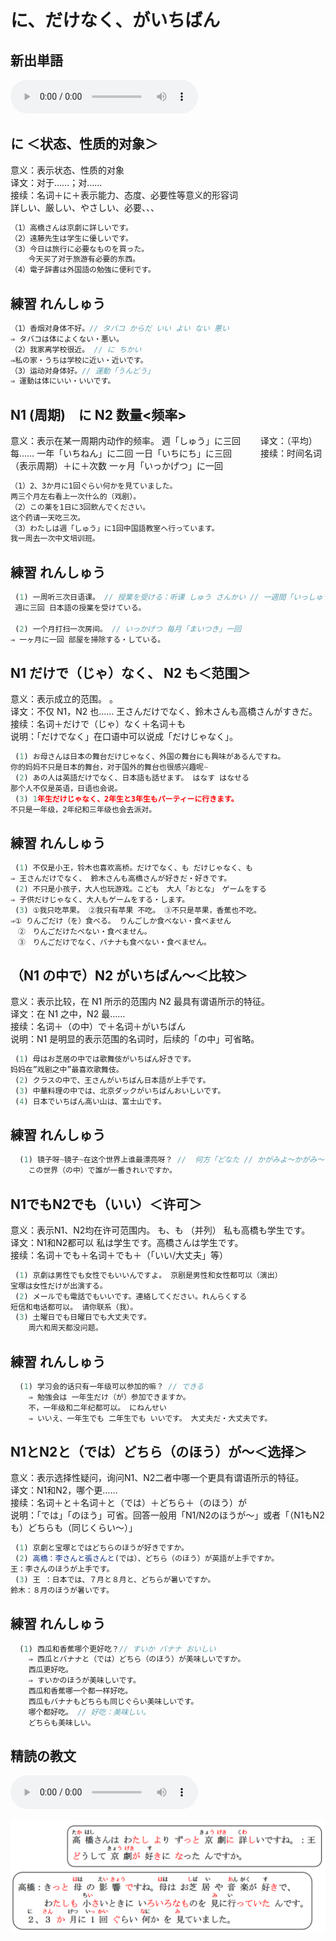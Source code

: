 # に、だけなく、がいちばん

## 新出単語
<vue-plyr>
  <audio controls crossorigin playsinline autoplay loop>
    <source src="../audio/11-2-たんご.mp3" type="audio/mp3" />
  </audio>
 </vue-plyr>
 
## に ＜状态、性质的对象＞

意义：表示状态、性质的对象  
译文：对于……；对……  
接续：名词＋に＋表示能力、态度、必要性等意义的形容词  
詳しい、厳しい、やさしい、必要、、、

```ts
（1）高橋さんは京劇に詳しいです。
（2）遠藤先生は学生に優しいです。
（3）今日は旅行に必要なものを買った。
    今天买了对于旅游有必要的东西。
（4）電子辞書は外国語の勉強に便利です。
```

## 練習 れんしゅう

```ts
（1）香烟对身体不好。// タバコ からだ いい よい ない 悪い
⇒ タバコは体によくない・悪い。
（2）我家离学校很近。 // に ちかい
⇒私の家・うちは学校に近い・近いです。
（3）运动对身体好。// 運動「うんどう」
⇒ 運動は体にいい・いいです。
```

## N1 (周期)　に N2 数量<频率>

意义：表示在某一周期内动作的频率。 週「しゅう」に三回　　
译文：（平均）每…… 一年「いちねん」に二回 一日「いちにち」に三回　　　
接续：时间名词（表示周期）＋に＋次数 一ヶ月「いっかげつ」に一回

```ts
（1）2、3か月に1回ぐらい何かを見ていました。
两三个月左右看上一次什么的（戏剧）。
（2）この薬を1日に3回飲んでください。
这个药请一天吃三次。
（3）わたしは週「しゅう」に1回中国語教室へ行っています。
我一周去一次中文培训班。

```

## 練習 れんしゅう

```ts
 (1) 一周听三次日语课。 // 授業を受ける：听课 しゅう さんかい // 一週間「いっしゅうかん」に三回 一周三次
 週に三回 日本語の授業を受けている。

 (2) 一个月打扫一次房间。 // いっかげつ 毎月「まいつき」一回
⇒ 一ヶ月に一回 部屋を掃除する・している。
```

## N1 だけで（じゃ）なく、 N2 も＜范围＞

意义：表示成立的范围。 。  
译文：不仅 N1，N2 也…… 王さんだけでなく、鈴木さんも高橋さんがすきだ。  
接续：名词＋だけで（じゃ）なく＋名词＋も  
说明：「だけでなく」在口语中可以说成「だけじゃなく」。

```ts
 (1) お母さんは日本の舞台だけじゃなく、外国の舞台にも興味があるんですね。
你的妈妈不只是日本的舞台，对于国外的舞台也很感兴趣呢~
 (2) あの人は英語だけでなく、日本語も話せます。 はなす はなせる
那个人不仅是英语，日语也会说。
 (3) 1年生だけじゃなく、2年生と3年生もパーティーに行きます。
不只是一年级，2年纪和三年级也会去派对。
```

## 練習 れんしゅう

```ts
 (1) 不仅是小王，铃木也喜欢高桥。だけでなく、も だけじゃなく、も
⇒ 王さんだけでなく、 鈴木さんも高橋さんが好きだ・好きです。
 (2) 不只是小孩子，大人也玩游戏。こども　大人「おとな」　ゲームをする
⇒ 子供だけじゃなく、大人もゲームをする・します。
 (3) ①我只吃苹果。 ②我只有苹果 不吃。 ③不只是苹果，香蕉也不吃。
⇒① りんごだけ（を）食べる。 りんごしか食べない・食べません
　②　りんごだけたべない・食べません。　
　③　りんごだけでなく、バナナも食べない・食べません。
```

## （N1 の中で）N2 がいちばん～＜比较＞

意义：表示比较，在 N1 所示的范围内 N2 最具有谓语所示的特征。  
译文：在 N1 之中，N2 最……  
接续：名词＋（の中）で＋名词＋がいちばん  
说明：N1 是明显的表示范围的名词时，后续的「の中」可省略。

```ts
 (1) 母はお芝居の中では歌舞伎がいちばん好きです。
妈妈在”戏剧之中”最喜欢歌舞伎。
 (2) クラスの中で、王さんがいちばん日本語が上手です。
 (3) 中華料理の中では、北京ダックがいちばんおいしいです。
 (4) 日本でいちばん高い山は、富士山です。
```

## 練習 れんしゅう

```ts
  (1) 镜子呀~镜子~在这个世界上谁最漂亮呀？ //  何方「どなた // かがみよ～かがみ～
    この世界（の中）で誰が一番きれいですか。
```

## N1でもN2でも（いい）＜许可＞
意义：表示N1、N2均在许可范围内。 も、も （并列） 私も高橋も学生です。  
译文：N1和N2都可以 私は学生です。高橋さんは学生です。  
接续：名词＋でも＋名词＋でも＋（「いい/大丈夫」等）  

```ts
 (1) 京劇は男性でも女性でもいいんですよ。 京剧是男性和女性都可以（演出）
宝塚は女性だけが出演する。
 (2) メールでも電話でもいいです。連絡してください。れんらくする
短信和电话都可以。 请你联系（我）。
 (3) 土曜日でも日曜日でも大丈夫です。 
    周六和周天都没问题。
```

## 練習 れんしゅう

```ts
  (1) 学习会的话只有一年级可以参加的嘛？ // できる
    ⇒ 勉強会は 一年生だけ（が）参加できますか。
    不，一年级和二年纪都可以。 にねんせい
    ⇒ いいえ、一年生でも 二年生でも いいです。 大丈夫だ・大丈夫です。
```

## N1とN2と（では）どちら（のほう）が～＜选择＞
意义：表示选择性疑问，询问N1、N2二者中哪一个更具有谓语所示的特征。  
译文：N1和N2，哪个更……  
接续：名词＋と＋名词＋と（では）＋どちら＋（のほう）が  
说明：「では」「のほう」可省。回答一般用「N1/N2のほうが～」或者「（N1もN2  
も）どちらも（同じくらい～）」

```ts
 (1) 京劇と宝塚とではどちらのほうが好きですか。
 (2) 高橋：李さんと張さんと(では）、どちら（のほう）が英語が上手ですか。
王：李さんのほうが上手です。
 (3) 王 ：日本では、７月と８月と、どちらが暑いですか。
鈴木：８月のほうが暑いです。

```

## 練習 れんしゅう

```ts
  (1) 西瓜和香蕉哪个更好吃？// すいか バナナ おいしい
    ⇒ 西瓜とバナナと（では）どちら（のほう）が美味しいですか。
    西瓜更好吃。
    ⇒ すいかのほうが美味しいです。
    西瓜和香蕉哪一个都一样好吃。
    西瓜もバナナもどちらも同じぐらい美味しいです。
    哪个都好吃。 // 好吃：美味しい。
    どちらも美味しい。 
```


## 精読の教文

<vue-plyr>
  <audio controls crossorigin playsinline autoplay loop>
    <source src="../audio/11-2-1.mp3" type="audio/mp3" />
  </audio>
 </vue-plyr>

![avatar](../images/11-2-1.png)
